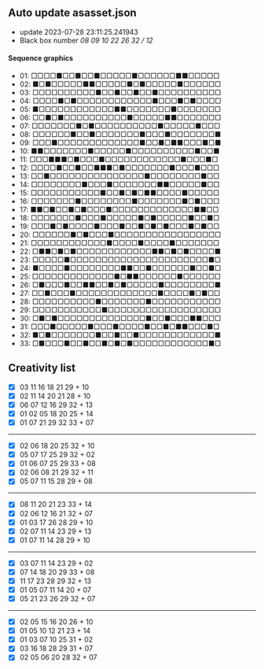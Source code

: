 ## Auto update asasset.json

* update 2023-07-28 23:11:25.241943
* Black box number _08 09 10 22 26 32 / 12_
#### Sequence graphics

* 01: □□□□■□□■□□■□□□□□■□□□□□□■■□□□□□
* 02: ■□■□□□□□■■□□□□□■□■□□□□□■□□□□□□
* 03: □□□□□□□□□□■□□■□□■□□■□□□□□□□□□□
* 04: □□□□■□■□□□□□□□□□□□□■□□□■□■□□□□
* 05: ■□□□□□□□□□□□□■■□□□□□□□■□□□□□□□
* 06: □□■□■□□□□□□□□□□■□□□□□■■□□□□□□□
* 07: □□□□□□□■□■□□□□□□□□□□■□□□□□■□□□
* 08: □□□□□□■□□■□□□□□□□■□□□■□□□□□□□■
* 09: □□□■□□□□□□□□□□□□□■□□■□■■□□□■□■
* 10: ■■□□□□□□□■□□□□□■□□□□□□□□□□■□□■
* 11: □□□■■■□■□□□■□□□□□□□□□□□□■□□□■□
* 12: □□□□■□□■□□■■■□■□□□□□□□■□□□■□□□
* 13: □□■□□□□□□□□□□□□□□□■□□□□□□□□■□□
* 14: □□□□□□□□■□□□■□□□□□□□■■□□□□□■□□
* 15: □□□□□□□□□□□■□□■□■□■■□□□□■□□□□□
* 16: □□□□□□□■□□□□□□□□■□□□□□□□■□■□□□
* 17: ■■□■□□■□■□□□■□□□□□□□□□□□□□■■□□
* 18: □□□□□□□■□□□■□□□□□■□■□□□□□■□□■□
* 19: □□□■□■□□□□■□□□■□□■□■□■□□□■□■□□
* 20: □□□□□□■□■□□□■□□□□□□□□□□□□□□□□□
* 21: □□□□□□□□□□□□■□□□□■□□□□■□□□□□□□
* 22: □■■□■□■□□□□□□□□□□□□■■□■□■□□□□■
* 23: □□□□□■□□□□□□□□□□□□□□□□□□□□□□■□
* 24: ■□□□□■□□□□□□□□■■□□■□□□□□□■□□■□
* 25: □□□□□□□□□□□□□■□■■□□□□□□■□□□□□□
* 26: □■□□□■□□■■□□■□■□□□□□■□□□□□□□□■
* 27: □□■□□□■□□□□□□□□□□□□□■□□□□■□■□□
* 28: □□□□□□□□□□■□□□□□□□■□□□□□□□□□□□
* 29: □□□□□□□□□□□■□□□□□□□□□□□□□□□□□□
* 30: □■□■□□□□□□□□□□□□□□■□□■□□□■■□□□
* 31: □□□■□□□□□■□□□■□□□□■□□■□■■□□□■□
* 32: ■□■□□□□□□□■□□■□□■□□□□□□□□□□□□■
* 33: □■□□□■□□■□□■□■□■□□□□□□□□□□□□■□
## Creativity list

- [x] 03 11 16 18 21 29 + 10
- [x] 02 11 14 20 21 28 + 10
- [x] 06 07 12 16 29 32 + 13
- [x] 01 02 05 18 20 25 + 14
- [x] 01 07 21 29 32 33 + 07
***
- [x] 02 06 18 20 25 32 + 10
- [x] 05 07 17 25 29 32 + 02
- [x] 01 06 07 25 29 33 + 08
- [x] 02 06 08 21 29 32 + 11
- [x] 05 07 11 15 28 29 + 08
***
- [x] 08 11 20 21 23 33 + 14
- [x] 02 06 12 16 21 32 + 07
- [x] 01 03 17 26 28 29 + 10
- [x] 02 07 11 14 23 29 + 13
- [x] 01 07 11 14 28 29 + 10
***
- [x] 03 07 11 14 23 29 + 02
- [x] 07 14 18 20 29 33 + 08
- [x] 11 17 23 28 29 32 + 13
- [x] 01 05 07 11 14 20 + 07
- [x] 05 21 23 26 29 32 + 07
***
- [x] 02 05 15 16 20 26 + 10
- [x] 01 05 10 12 21 23 + 14
- [x] 01 03 07 10 25 31 + 02
- [x] 03 16 18 28 29 31 + 07
- [x] 02 05 06 20 28 32 + 07
